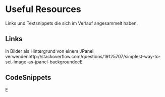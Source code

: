 # Useful Resources

Links und Textsnippets die sich im Verlauf angesammelt haben.

## Links
in Bilder als Hintergrund von einem JPanel verwendenhttp://stackoverflow.com/questions/19125707/simplest-way-to-set-image-as-jpanel-backgroundeeE


## CodeSnippets

E
